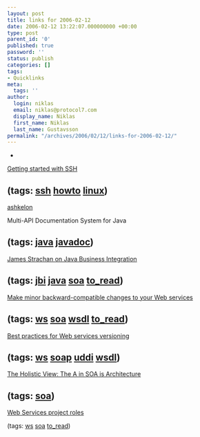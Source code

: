 ```yaml
---
layout: post
title: links for 2006-02-12
date: 2006-02-12 13:22:07.000000000 +00:00
type: post
parent_id: '0'
published: true
password: ''
status: publish
categories: []
tags:
- Quicklinks
meta:
  tags: ''
author:
  login: niklas
  email: niklas@protocol7.com
  display_name: Niklas
  first_name: Niklas
  last_name: Gustavsson
permalink: "/archives/2006/02/12/links-for-2006-02-12/"
---
```

- 
[Getting started with SSH](http://kimmo.suominen.com/docs/ssh/)

(tags: [ssh](http://del.icio.us/protocol7/ssh) [howto](http://del.icio.us/protocol7/howto) [linux](http://del.icio.us/protocol7/linux))
- 
[ashkelon](http://ashkelon.sourceforge.net/)

Multi-API Documentation System for Java

(tags: [java](http://del.icio.us/protocol7/java) [javadoc](http://del.icio.us/protocol7/javadoc))
- 
[James Strachan on Java Business Integration](http://www.theserverside.com/news/thread.tss?thread_id=38877)

(tags: [jbi](http://del.icio.us/protocol7/jbi) [java](http://del.icio.us/protocol7/java) [soa](http://del.icio.us/protocol7/soa) [to\_read](http://del.icio.us/protocol7/to_read))
- 
[Make minor backward-compatible changes to your Web services](http://www-128.ibm.com/developerworks/webservices/library/ws-backward.html)

(tags: [ws](http://del.icio.us/protocol7/ws) [soa](http://del.icio.us/protocol7/soa) [wsdl](http://del.icio.us/protocol7/wsdl) [to\_read](http://del.icio.us/protocol7/to_read))
- 
[Best practices for Web services versioning](http://www-128.ibm.com/developerworks/webservices/library/ws-version/)

(tags: [ws](http://del.icio.us/protocol7/ws) [soap](http://del.icio.us/protocol7/soap) [uddi](http://del.icio.us/protocol7/uddi) [wsdl](http://del.icio.us/protocol7/wsdl))
- 
[The Holistic View: The A in SOA is Architecture](http://www.dmreview.com/article_sub.cfm?articleId=1046478)

(tags: [soa](http://del.icio.us/protocol7/soa))
- 
[Web Services project roles](http://www-128.ibm.com/developerworks/webservices/library/ws-roles/)

(tags: [ws](http://del.icio.us/protocol7/ws) [soa](http://del.icio.us/protocol7/soa) [to\_read](http://del.icio.us/protocol7/to_read))
